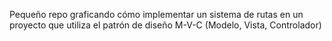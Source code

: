 Pequeño repo graficando cómo implementar un sistema de rutas en un proyecto que utiliza el patrón de diseño M-V-C (Modelo, Vista, Controlador)